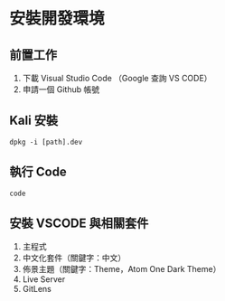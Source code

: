 # 安裝開發環境

## 前置工作
1. 下載 Visual Studio Code （Google 查詢 VS CODE）
2. 申請一個 Github 帳號

## Kali 安裝
```
dpkg -i [path].dev 
```

## 執行 Code
```
code
```

## 安裝 VSCODE 與相關套件
1. 主程式
2. 中文化套件（關鍵字：中文）
3. 佈景主題（關鍵字：Theme，Atom One Dark Theme）
4. Live Server
5. GitLens
